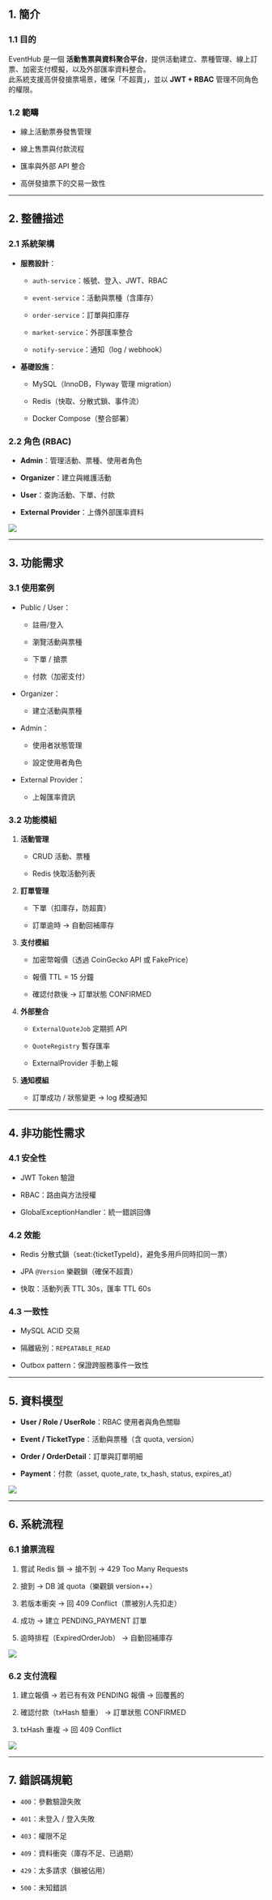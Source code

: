 ## 1. 簡介

### 1.1 目的

EventHub 是一個 **活動售票與資料聚合平台**，提供活動建立、票種管理、線上訂票、加密支付模擬，以及外部匯率資料整合。  
此系統支援高併發搶票場景，確保「不超賣」，並以 **JWT + RBAC** 管理不同角色的權限。

### 1.2 範疇

- 線上活動票券發售管理
    
- 線上售票與付款流程
    
- 匯率與外部 API 整合
    
- 高併發搶票下的交易一致性
    

---

## 2. 整體描述

### 2.1 系統架構

- **服務設計**：
    
    - `auth-service`：帳號、登入、JWT、RBAC
        
    - `event-service`：活動與票種（含庫存）
        
    - `order-service`：訂單與扣庫存
        
    - `market-service`：外部匯率整合
        
    - `notify-service`：通知（log / webhook）
        
- **基礎設施**：
    
    - MySQL（InnoDB，Flyway 管理 migration）
        
    - Redis（快取、分散式鎖、事件流）
        
    - Docker Compose（整合部署）
        

### 2.2 角色 (RBAC)

- **Admin**：管理活動、票種、使用者角色
    
- **Organizer**：建立與維護活動
    
- **User**：查詢活動、下單、付款
    
- **External Provider**：上傳外部匯率資料
    


[![](https://img.plantuml.biz/plantuml/svg/PLBBJiCm4BplLwnw2eSAqVJ90HL5bJWK4Qhs0znacreuTh2TYe3uTzpKiT9oyynuPZrQBurbsjQb011qi6WLQbuSBUPSKsQvai0ogpG-voNlpc-wO99_a_PuPy9niFgof2KJc6fruZdf0J8J000Ym3cPoK8GhauaxKkznn-8DbHmuynuZsjLS7btDkwI1uXUcMG5jMDmemGPBuqWMZlB9QKZOuXImJ9ohtG3FJc6A64o8t75JXohv87h4XFTLAvxofhIPNbzwdHDpFftUdOMs2tFFiXkcugyD0-IptklbUt41VnUwhSzXiEdjbmFn7qmxeD97qm1scM4Y3wAhz088EmgNBzbPl-OEG1q6mks6sA1ZrZLveYVvuh6EM19CdS_wGy0)](https://editor.plantuml.com/uml/PLBBJiCm4BplLwnw2eSAqVJ90HL5bJWK4Qhs0znacreuTh2TYe3uTzpKiT9oyynuPZrQBurbsjQb011qi6WLQbuSBUPSKsQvai0ogpG-voNlpc-wO99_a_PuPy9niFgof2KJc6fruZdf0J8J000Ym3cPoK8GhauaxKkznn-8DbHmuynuZsjLS7btDkwI1uXUcMG5jMDmemGPBuqWMZlB9QKZOuXImJ9ohtG3FJc6A64o8t75JXohv87h4XFTLAvxofhIPNbzwdHDpFftUdOMs2tFFiXkcugyD0-IptklbUt41VnUwhSzXiEdjbmFn7qmxeD97qm1scM4Y3wAhz088EmgNBzbPl-OEG1q6mks6sA1ZrZLveYVvuh6EM19CdS_wGy0)


---

## 3. 功能需求

### 3.1 使用案例

- Public / User：
    
    - 註冊/登入
        
    - 瀏覽活動與票種
        
    - 下單 / 搶票
        
    - 付款（加密支付）
        
- Organizer：
    
    - 建立活動與票種
        
- Admin：
    
    - 使用者狀態管理
        
    - 設定使用者角色
        
- External Provider：
    
    - 上報匯率資訊
        

### 3.2 功能模組

1. **活動管理**
    
    - CRUD 活動、票種
        
    - Redis 快取活動列表
        
2. **訂單管理**
    
    - 下單（扣庫存，防超賣）
        
    - 訂單逾時 → 自動回補庫存
        
3. **支付模組**
    
    - 加密幣報價（透過 CoinGecko API 或 FakePrice）
        
    - 報價 TTL = 15 分鐘
        
    - 確認付款後 → 訂單狀態 CONFIRMED
        
4. **外部整合**
    
    - `ExternalQuoteJob` 定期抓 API
        
    - `QuoteRegistry` 暫存匯率
        
    - ExternalProvider 手動上報
        
5. **通知模組**
    
    - 訂單成功 / 狀態變更 → log 模擬通知
        

---

## 4. 非功能性需求

### 4.1 安全性

- JWT Token 驗證
    
- RBAC：路由與方法授權
    
- GlobalExceptionHandler：統一錯誤回傳
    

### 4.2 效能

- Redis 分散式鎖（seat:{ticketTypeId}，避免多用戶同時扣同一票）
    
- JPA `@Version` 樂觀鎖（確保不超賣）
    
- 快取：活動列表 TTL 30s，匯率 TTL 60s
    

### 4.3 一致性

- MySQL ACID 交易
    
- 隔離級別：`REPEATABLE_READ`
    
- Outbox pattern：保證跨服務事件一致性
    

---

## 5. 資料模型

- **User / Role / UserRole**：RBAC 使用者與角色關聯
    
- **Event / TicketType**：活動與票種（含 quota, version）
    
- **Order / OrderDetail**：訂單與訂單明細
    
- **Payment**：付款（asset, quote_rate, tx_hash, status, expires_at）
    


[![](https://img.plantuml.biz/plantuml/svg/hLHBRzim33vFlqB8QUrQREakGL4K2P82Cv0-q6Ix3fhDTaJry2IwRLhiluzMRCTnN60PTh4faY8_afyu3gGy5KOB4HxGvieh8rEjGfWGUVnH42Ifimjy0Vb9Y6YHNmDu-IhUVPWxUoynOsd1pYo3KQWtnvozdvpFlgZmaxNblGKfAe8CySUwnB9eIQOU5C64MgeYpseLyl6EGqCsT_Tefwwm97xNU6wTXWwUCbLKU_vSAGFHcYezuv1BDD1Ek6reqZRnBnw1y_SMRFj2nvwMqeu5RDQhtmFC4jC7eEKgxvOS9IYX9hi0Pv2YKLhc7bEGPsUpYsboEPc_7uwEJWxEpwiM_oeSAPPr6UeHV41dsNdyRIr6lty6Vkqpy7CCtKv6gU1vHTZHgqkI6ZqnF3rr7AAlWawhdtFq47gWxOjv1iJKwqFjwfAIHaNDUA9ktLLcCzAgLKXXaMxU74NjbVvTfNlKSwDMPfVBFRLKxE4xG2r49K7WbeDkmnfjurQcV9zJlyh9jHm_Zuw6bMSLdfwhpL3XwixzlquqRgt1S22FZ-NWSB3XezWmisjUZrwqtjmR7kiLqJ9khbI93njJt4kdaVBVo_KK-W7KipgLccjWMyxRWxlsaVVn7Ne3cH1ZLl7o_WC0)](https://editor.plantuml.com/uml/hLHBRzim33vFlqB8QUrQREakGL4K2P82Cv0-q6Ix3fhDTaJry2IwRLhiluzMRCTnN60PTh4faY8_afyu3gGy5KOB4HxGvieh8rEjGfWGUVnH42Ifimjy0Vb9Y6YHNmDu-IhUVPWxUoynOsd1pYo3KQWtnvozdvpFlgZmaxNblGKfAe8CySUwnB9eIQOU5C64MgeYpseLyl6EGqCsT_Tefwwm97xNU6wTXWwUCbLKU_vSAGFHcYezuv1BDD1Ek6reqZRnBnw1y_SMRFj2nvwMqeu5RDQhtmFC4jC7eEKgxvOS9IYX9hi0Pv2YKLhc7bEGPsUpYsboEPc_7uwEJWxEpwiM_oeSAPPr6UeHV41dsNdyRIr6lty6Vkqpy7CCtKv6gU1vHTZHgqkI6ZqnF3rr7AAlWawhdtFq47gWxOjv1iJKwqFjwfAIHaNDUA9ktLLcCzAgLKXXaMxU74NjbVvTfNlKSwDMPfVBFRLKxE4xG2r49K7WbeDkmnfjurQcV9zJlyh9jHm_Zuw6bMSLdfwhpL3XwixzlquqRgt1S22FZ-NWSB3XezWmisjUZrwqtjmR7kiLqJ9khbI93njJt4kdaVBVo_KK-W7KipgLccjWMyxRWxlsaVVn7Ne3cH1ZLl7o_WC0)


---

## 6. 系統流程

### 6.1 搶票流程

1. 嘗試 Redis 鎖 → 搶不到 → 429 Too Many Requests
    
2. 搶到 → DB 減 quota（樂觀鎖 version++）
    
3. 若版本衝突 → 回 409 Conflict（票被別人先扣走）
    
4. 成功 → 建立 PENDING_PAYMENT 訂單
    
5. 逾時排程（ExpiredOrderJob） → 自動回補庫存
    

[![](https://img.plantuml.biz/plantuml/svg/XPDFQzmm4CNl-XH33iLXasuJsaDDigHr2TconS4Mv2oa2IjMaRpIU8k_VST_DbkJb5uCid_pzDuyV9T8HMfVd11AKuXGE8kUX6ZujTMsKPxWh8m6On4ynU0SnZDG2SfYpbHeRDe4lNj0rqnCjNcOGzBg7LADyM0r3eYitoDars25JKYMFNKZAAjtJ6rieXvS3gSVICgw_ZnQh8G046BC19ShDft3OrbBMAh6BaC_ao3x-IGl81pbrkO2wDL5VzfJTov4MVGA72a7np5hL9JDEI9t-oKngXmD32YzRsr4SvoMTGuH4-V7xByNodeOaLKEpzQRxztQF5dQbWtP5nwpkjzsPasFoWek9_tJ1hC3nxF1tnvEQWpeBRArVHj8mGSmg2EgXBFxaZhWDs_kNPks6T4vtDnCMei5Rmfe6yDlc3jPhOuI9Ikq3QSa-AiMM71qhPo6r-O-4djmuzZKJaHgen_RM4zxuqzZXJbSVxg2WltIQQT38wt_LoTXXvxZeqiuTlBCNl2jykVhho13W5_ATr3XliL4YUSyetVyv7_a3m00)](https://editor.plantuml.com/uml/XPDFQzmm4CNl-XH33iLXasuJsaDDigHr2TconS4Mv2oa2IjMaRpIU8k_VST_DbkJb5uCid_pzDuyV9T8HMfVd11AKuXGE8kUX6ZujTMsKPxWh8m6On4ynU0SnZDG2SfYpbHeRDe4lNj0rqnCjNcOGzBg7LADyM0r3eYitoDars25JKYMFNKZAAjtJ6rieXvS3gSVICgw_ZnQh8G046BC19ShDft3OrbBMAh6BaC_ao3x-IGl81pbrkO2wDL5VzfJTov4MVGA72a7np5hL9JDEI9t-oKngXmD32YzRsr4SvoMTGuH4-V7xByNodeOaLKEpzQRxztQF5dQbWtP5nwpkjzsPasFoWek9_tJ1hC3nxF1tnvEQWpeBRArVHj8mGSmg2EgXBFxaZhWDs_kNPks6T4vtDnCMei5Rmfe6yDlc3jPhOuI9Ikq3QSa-AiMM71qhPo6r-O-4djmuzZKJaHgen_RM4zxuqzZXJbSVxg2WltIQQT38wt_LoTXXvxZeqiuTlBCNl2jykVhho13W5_ATr3XliL4YUSyetVyv7_a3m00)


### 6.2 支付流程

1. 建立報價 → 若已有有效 PENDING 報價 → 回覆舊的
    
2. 確認付款（txHash 驗重） → 訂單狀態 CONFIRMED
    
3. txHash 重複 → 回 409 Conflict
    

[![](https://img.plantuml.biz/plantuml/svg/bPDDZzCm48Rl_XMZFMMbVgmuve2sJLkes6tS9XmGGiZ4iwsrYHFiIMc4zh_ZVBMavSBHpZFllE-CysX962gpb36HK6xWiqN3ME4kLQ8AeGdkUFaZLGaNLOQQWboJoTCKpHq82vm7Lt2BHMYEAi6MYOP8Q2IQ9sLfXqLkbUjQDLpuj1k2sp8dtE7UeQQQBYejCkV3EDqLecngjloVxQ-K-PLmh99N77YC8yO06AlZm_XzdSi77aOnJ4MXfaKpWcdHgayJWu9m_BFsnvXZcvB8X_P3OAg2yiQzb_TXrtBa6bcaUrSHrGKkhmylIijvjPOpBICIL5gFBpUBzUR3TpxxyhpSn6UST_HA6KlpAhm8dskRktaLD2vcj42RU9F9n4cuzQO41vVqA58beK0jbTv35w7jqUSsM5g4r6bOwWbCtPN6N_svzRJbFkoHsgZ3TBLTAuxOvna1dWfbqCvwvjAEIgEXMvsdwa5bUUdUMZF7KP_0MVwl9UNwHPbit9z_A_asN5OBj5tYazU1zQBez57OmytewqNTtiKDx7Kry5MM1IG7J5w_tSmY23UhzUvvkJXBnnSZ_G3-UZBtdM47rg5zUFVm0E4dnXxTCDnV-mS0)](https://editor.plantuml.com/uml/bPDDZzCm48Rl_XMZFMMbVgmuve2sJLkes6tS9XmGGiZ4iwsrYHFiIMc4zh_ZVBMavSBHpZFllE-CysX962gpb36HK6xWiqN3ME4kLQ8AeGdkUFaZLGaNLOQQWboJoTCKpHq82vm7Lt2BHMYEAi6MYOP8Q2IQ9sLfXqLkbUjQDLpuj1k2sp8dtE7UeQQQBYejCkV3EDqLecngjloVxQ-K-PLmh99N77YC8yO06AlZm_XzdSi77aOnJ4MXfaKpWcdHgayJWu9m_BFsnvXZcvB8X_P3OAg2yiQzb_TXrtBa6bcaUrSHrGKkhmylIijvjPOpBICIL5gFBpUBzUR3TpxxyhpSn6UST_HA6KlpAhm8dskRktaLD2vcj42RU9F9n4cuzQO41vVqA58beK0jbTv35w7jqUSsM5g4r6bOwWbCtPN6N_svzRJbFkoHsgZ3TBLTAuxOvna1dWfbqCvwvjAEIgEXMvsdwa5bUUdUMZF7KP_0MVwl9UNwHPbit9z_A_asN5OBj5tYazU1zQBez57OmytewqNTtiKDx7Kry5MM1IG7J5w_tSmY23UhzUvvkJXBnnSZ_G3-UZBtdM47rg5zUFVm0E4dnXxTCDnV-mS0)


---

## 7. 錯誤碼規範

- `400`：參數驗證失敗
    
- `401`：未登入 / 登入失敗
    
- `403`：權限不足
    
- `409`：資料衝突（庫存不足、已過期）
    
- `429`：太多請求（鎖被佔用）
    
- `500`：未知錯誤
    
